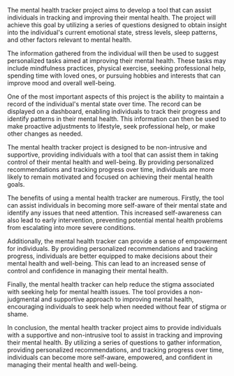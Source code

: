 The mental health tracker project aims to develop a tool that can assist individuals in tracking and improving their mental health. The project will achieve this goal by utilizing a series of questions designed to obtain insight into the individual's current emotional state, stress levels, sleep patterns, and other factors relevant to mental health.

The information gathered from the individual will then be used to suggest personalized tasks aimed at improving their mental health. These tasks may include mindfulness practices, physical exercise, seeking professional help, spending time with loved ones, or pursuing hobbies and interests that can improve mood and overall well-being.

One of the most important aspects of this project is the ability to maintain a record of the individual's mental state over time. The record can be displayed on a dashboard, enabling individuals to track their progress and identify patterns in their mental health. This information can then be used to make proactive adjustments to lifestyle, seek professional help, or make other changes as needed.

The mental health tracker project is designed to be non-intrusive and supportive, providing individuals with a tool that can assist them in taking control of their mental health and well-being. By providing personalized recommendations and tracking progress over time, individuals are more likely to remain motivated and focused on achieving their mental health goals.

The benefits of using a mental health tracker are numerous. Firstly, the tool can assist individuals in becoming more self-aware of their mental state and identify any issues that need attention. This increased self-awareness can also lead to early intervention, preventing potential mental health problems from escalating into more severe conditions.

Additionally, the mental health tracker can provide a sense of empowerment for individuals. By providing personalized recommendations and tracking progress, individuals are better equipped to make decisions about their mental health and well-being. This can lead to an increased sense of control and confidence in managing their mental health.

Finally, the mental health tracker can help reduce the stigma associated with seeking help for mental health issues. The tool provides a non-judgmental and supportive approach to improving mental health, encouraging individuals to seek help when needed without fear of stigma or shame.

In conclusion, the mental health tracker project aims to provide individuals with a supportive and non-intrusive tool to assist in tracking and improving their mental health. By utilizing a series of questions to gather information, providing personalized recommendations, and tracking progress over time, individuals can become more self-aware, empowered, and confident in managing their mental health and well-being.
